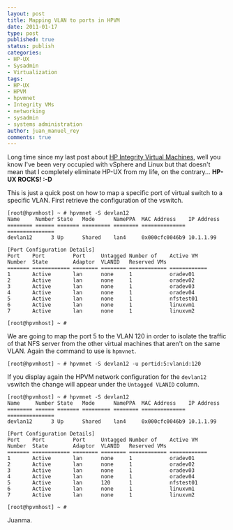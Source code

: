 ```yaml
---
layout: post
title: Mapping VLAN to ports in HPVM
date: 2011-01-17
type: post
published: true
status: publish
categories:
- HP-UX
- Sysadmin
- Virtualization
tags:
- HP-UX
- HPVM
- hpvmnet
- Integrity VMs
- networking
- sysadmin
- systems administration
author: juan_manuel_rey
comments: true
---
```


Long time since my last post about [HP Integrity Virtual Machines](http://h20338.www2.hp.com/enterprise/us/en/os/hpux11i-partitioning-integrity-vm.html), well you know I've been very occupied with vSphere and Linux but that doesn't mean that I completely eliminate HP-UX from my life, on the contrary... **HP-UX ROCKS! :-D**

This is just a quick post on how to map a specific port of virtual switch to a specific VLAN. First retrieve the configuration of the vswitch.

```
[root@hpvmhost] ~ # hpvmnet -S devlan12
Name     Number State   Mode      NamePPA  MAC Address    IP Address
======== ====== ======= ========= ======== ============== ===============
devlan12      3 Up      Shared    lan4     0x000cfc0046b9 10.1.1.99   

[Port Configuration Details]
Port    Port         Port     Untagged Number of    Active VM
Number  State        Adaptor  VLANID   Reserved VMs
======= ============ ======== ======== ============ ============
1       Active       lan      none     1            oradev01
2       Active       lan      none     1            oradev02
3       Active       lan      none     1            oradev03
4       Active       lan      none     1            oradev04
5       Active       lan      none     1            nfstest01
6       Active       lan      none     1            linuxvm1
7       Active       lan      none     1            linuxvm2

[root@hpvmhost] ~ #
```

We are going to map the port 5 to the VLAN 120 in order to isolate the traffic of that NFS server from the other virtual machines that aren't on the same VLAN. Again the command to use is `hpmvnet`.

```
[root@hpvmhost] ~ # hpvmnet -S devlan12 -u portid:5:vlanid:120
```

If you display again the HPVM network configuration for the `devlan12` vswitch the change will appear under the `Untagged VLANID` column.

```
[root@hpvmhost] ~ # hpvmnet -S devlan12
Name     Number State   Mode      NamePPA  MAC Address    IP Address
======== ====== ======= ========= ======== ============== ===============
devlan12      3 Up      Shared    lan4     0x000cfc0046b9 10.1.1.99   

[Port Configuration Details]
Port    Port         Port     Untagged Number of    Active VM
Number  State        Adaptor  VLANID   Reserved VMs
======= ============ ======== ======== ============ ============
1       Active       lan      none     1            oradev01
2       Active       lan      none     1            oradev02
3       Active       lan      none     1            oradev03
4       Active       lan      none     1            oradev04
5       Active       lan      120      1            nfstest01
6       Active       lan      none     1            linuxvm1
7       Active       lan      none     1            linuxvm2

[root@hpvmhost] ~ #
```

Juanma.

